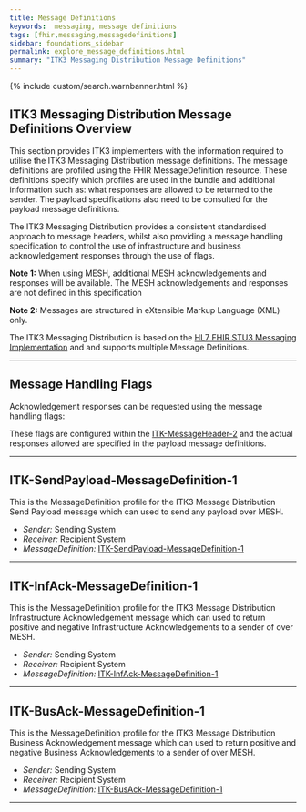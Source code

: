 ```yaml
---
title: Message Definitions
keywords:  messaging, message definitions
tags: [fhir,messaging,messagedefinitions]
sidebar: foundations_sidebar
permalink: explore_message_definitions.html
summary: "ITK3 Messaging Distribution Message Definitions"
---
```


{% include custom/search.warnbanner.html %}

## ITK3 Messaging Distribution Message Definitions Overview ##
This section provides ITK3 implementers with the information required to utilise the ITK3 Messaging Distribution message definitions. The message definitions are profiled using the FHIR MessageDefinition resource. These definitions specify which profiles are used in the bundle and  additional information such as: what responses are allowed to be returned to the sender. The payload specifications also need to be consulted for the payload message definitions.

The ITK3 Messaging Distribution provides a consistent standardised approach to message headers, whilst also providing a message handling specification to control the use of infrastructure and business acknowledgement responses through the use of flags.


**Note 1:** When using MESH, additional MESH acknowledgements and responses will be available.  The MESH acknowledgements and responses are not defined in this specification

**Note 2:** Messages are structured in eXtensible Markup Language (XML) only.

The ITK3 Messaging Distribution is based on the [HL7 FHIR STU3 Messaging Implementation](http://hl7.org/fhir/messaging.html) and and supports multiple Message Definitions. 

----------

## Message Handling Flags ##

Acknowledgement responses can be requested using the message handling flags:

These flags are configured within the [ITK-MessageHeader-2](https://fhir.nhs.uk/STU3/StructureDefinition/ITK-Messageheader-2) and the actual responses allowed are specified in the payload message definitions. 

---

## ITK-SendPayload-MessageDefinition-1 ##

This is the MessageDefinition profile for the ITK3 Message Distribution Send Payload message which can used to send any payload over MESH.

- *Sender:* Sending System
- *Receiver:* Recipient System
- *MessageDefinition:* [ITK-SendPayload-MessageDefinition-1](https://fhir.nhs.uk/STU3/StructureDefinition/ITK-SendPayload-MessageDefinition-1)

---

## ITK-InfAck-MessageDefinition-1 ##

This is the MessageDefinition profile for the ITK3 Message Distribution Infrastructure Acknowledgement message which can used to return positive and negative Infrastructure Acknowledgements to a sender of over MESH.

- *Sender:* Sending System
- *Receiver:* Recipient System
- *MessageDefinition:* [ITK-InfAck-MessageDefinition-1](https://fhir.nhs.uk/STU3/StructureDefinition/ITK-InfAck-MessageDefinition-1)

----------

## ITK-BusAck-MessageDefinition-1 ##

This is the MessageDefinition profile for the ITK3 Message Distribution Business Acknowledgement message which can used to return positive and negative Business Acknowledgements to a sender of over MESH.

- *Sender:* Sending System
- *Receiver:* Recipient System
- *MessageDefinition:* [ITK-BusAck-MessageDefinition-1](https://fhir.nhs.uk/STU3/StructureDefinition/ITK-BusAck-MessageDefinition-1)

----------










